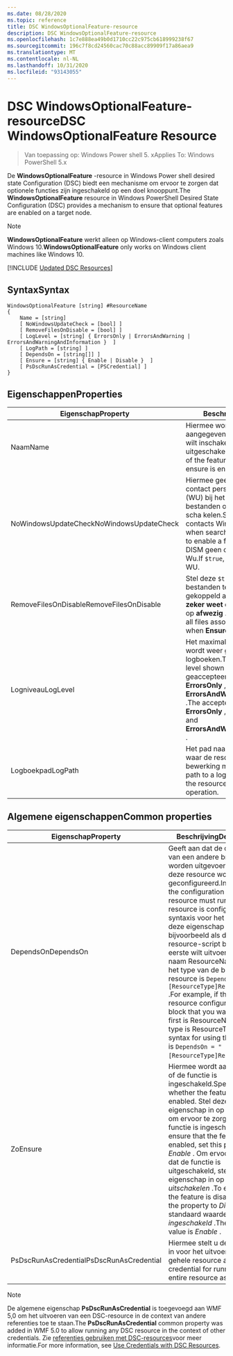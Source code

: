 ```yaml
---
ms.date: 08/28/2020
ms.topic: reference
title: DSC WindowsOptionalFeature-resource
description: DSC WindowsOptionalFeature-resource
ms.openlocfilehash: 1c7e888ea49b0d1710cc22c975cb618999238f67
ms.sourcegitcommit: 196c7f8cd24560cac70c88acc89909f17a86aea9
ms.translationtype: MT
ms.contentlocale: nl-NL
ms.lasthandoff: 10/31/2020
ms.locfileid: "93143055"
---
```

# <a name="dsc-windowsoptionalfeature-resource"></a><span data-ttu-id="ef203-103">DSC WindowsOptionalFeature-resource</span><span class="sxs-lookup"><span data-stu-id="ef203-103">DSC WindowsOptionalFeature Resource</span></span>

> <span data-ttu-id="ef203-104">Van toepassing op: Windows Power shell 5. x</span><span class="sxs-lookup"><span data-stu-id="ef203-104">Applies To: Windows PowerShell 5.x</span></span>

<span data-ttu-id="ef203-105">De **WindowsOptionalFeature** -resource in Windows Power shell desired state Configuration (DSC) biedt een mechanisme om ervoor te zorgen dat optionele functies zijn ingeschakeld op een doel knooppunt.</span><span class="sxs-lookup"><span data-stu-id="ef203-105">The **WindowsOptionalFeature** resource in Windows PowerShell Desired State Configuration (DSC) provides a mechanism to ensure that optional features are enabled on a target node.</span></span>

> [!NOTE]
> <span data-ttu-id="ef203-106">**WindowsOptionalFeature** werkt alleen op Windows-client computers zoals Windows 10.</span><span class="sxs-lookup"><span data-stu-id="ef203-106">**WindowsOptionalFeature** only works on Windows client machines like Windows 10.</span></span>

[!INCLUDE [Updated DSC Resources](../../../../../includes/dsc-resources.md)]

## <a name="syntax"></a><span data-ttu-id="ef203-107">Syntax</span><span class="sxs-lookup"><span data-stu-id="ef203-107">Syntax</span></span>

```Syntax
WindowsOptionalFeature [string] #ResourceName
{
    Name = [string]
    [ NoWindowsUpdateCheck = [bool] ]
    [ RemoveFilesOnDisable = [bool] ]
    [ LogLevel = [string] { ErrorsOnly | ErrorsAndWarning | ErrorsAndWarningAndInformation }  ]
    [ LogPath = [string] ]
    [ DependsOn = [string[]] ]
    [ Ensure = [string] { Enable | Disable }  ]
    [ PsDscRunAsCredential = [PSCredential] ]
}
```

## <a name="properties"></a><span data-ttu-id="ef203-108">Eigenschappen</span><span class="sxs-lookup"><span data-stu-id="ef203-108">Properties</span></span>

|<span data-ttu-id="ef203-109">Eigenschap</span><span class="sxs-lookup"><span data-stu-id="ef203-109">Property</span></span> |<span data-ttu-id="ef203-110">Beschrijving</span><span class="sxs-lookup"><span data-stu-id="ef203-110">Description</span></span> |
|---|---|
|<span data-ttu-id="ef203-111">Naam</span><span class="sxs-lookup"><span data-stu-id="ef203-111">Name</span></span> |<span data-ttu-id="ef203-112">Hiermee wordt de naam aangegeven van de functie die u wilt inschakelen, is ingeschakeld of uitgeschakeld.</span><span class="sxs-lookup"><span data-stu-id="ef203-112">Indicates the name of the feature that you want to ensure is enabled or disabled.</span></span> |
|<span data-ttu-id="ef203-113">NoWindowsUpdateCheck</span><span class="sxs-lookup"><span data-stu-id="ef203-113">NoWindowsUpdateCheck</span></span> |<span data-ttu-id="ef203-114">Hiermee geeft u op of DISM-contact personen Windows Update (WU) bij het zoeken naar de bron bestanden om een functie in te scha kelen.</span><span class="sxs-lookup"><span data-stu-id="ef203-114">Specifies whether DISM contacts Windows Update (WU) when searching for the source files to enable a feature.</span></span> <span data-ttu-id="ef203-115">Als `$true` kan DISM geen contact opnemen met Wu.</span><span class="sxs-lookup"><span data-stu-id="ef203-115">If `$true`, DISM does not contact WU.</span></span> |
|<span data-ttu-id="ef203-116">RemoveFilesOnDisable</span><span class="sxs-lookup"><span data-stu-id="ef203-116">RemoveFilesOnDisable</span></span> |<span data-ttu-id="ef203-117">Stel deze `$true` optie in om alle bestanden te verwijderen die zijn gekoppeld aan de functie als u **zeker weet dat** deze is ingesteld op **afwezig** .</span><span class="sxs-lookup"><span data-stu-id="ef203-117">Set to `$true` to remove all files associated with the feature when **Ensure** is set to **Absent** .</span></span> |
|<span data-ttu-id="ef203-118">Logniveau</span><span class="sxs-lookup"><span data-stu-id="ef203-118">LogLevel</span></span> |<span data-ttu-id="ef203-119">Het maximale uitvoer niveau dat wordt weer gegeven in de logboeken.</span><span class="sxs-lookup"><span data-stu-id="ef203-119">The maximum output level shown in the logs.</span></span> <span data-ttu-id="ef203-120">De geaccepteerde waarden zijn: **ErrorsOnly** , **ErrorsAndWarning** en **ErrorsAndWarningAndInformation** .</span><span class="sxs-lookup"><span data-stu-id="ef203-120">The accepted values are: **ErrorsOnly** , **ErrorsAndWarning** , and **ErrorsAndWarningAndInformation** .</span></span> |
|<span data-ttu-id="ef203-121">Logboekpad</span><span class="sxs-lookup"><span data-stu-id="ef203-121">LogPath</span></span> |<span data-ttu-id="ef203-122">Het pad naar een logboek bestand waar de resource provider de bewerking moet registreren.</span><span class="sxs-lookup"><span data-stu-id="ef203-122">The path to a log file where you want the resource provider to log the operation.</span></span> |

## <a name="common-properties"></a><span data-ttu-id="ef203-123">Algemene eigenschappen</span><span class="sxs-lookup"><span data-stu-id="ef203-123">Common properties</span></span>

|<span data-ttu-id="ef203-124">Eigenschap</span><span class="sxs-lookup"><span data-stu-id="ef203-124">Property</span></span> |<span data-ttu-id="ef203-125">Beschrijving</span><span class="sxs-lookup"><span data-stu-id="ef203-125">Description</span></span> |
|---|---|
|<span data-ttu-id="ef203-126">DependsOn</span><span class="sxs-lookup"><span data-stu-id="ef203-126">DependsOn</span></span> |<span data-ttu-id="ef203-127">Geeft aan dat de configuratie van een andere bron moet worden uitgevoerd voordat deze resource wordt geconfigureerd.</span><span class="sxs-lookup"><span data-stu-id="ef203-127">Indicates that the configuration of another resource must run before this resource is configured.</span></span> <span data-ttu-id="ef203-128">De syntaxis voor het gebruik van deze eigenschap is bijvoorbeeld als de ID van het resource-script blok dat u als eerste wilt uitvoeren, de naam ResourceName is en het type van de bron resource is `DependsOn = "[ResourceType]ResourceName"` .</span><span class="sxs-lookup"><span data-stu-id="ef203-128">For example, if the ID of the resource configuration script block that you want to run first is ResourceName and its type is ResourceType, the syntax for using this property is `DependsOn = "[ResourceType]ResourceName"`.</span></span> |
|<span data-ttu-id="ef203-129">Zo</span><span class="sxs-lookup"><span data-stu-id="ef203-129">Ensure</span></span> |<span data-ttu-id="ef203-130">Hiermee wordt aangegeven of de functie is ingeschakeld.</span><span class="sxs-lookup"><span data-stu-id="ef203-130">Specifies whether the feature is enabled.</span></span> <span data-ttu-id="ef203-131">Stel deze eigenschap in op _inschakelen_ om ervoor te zorgen dat de functie is ingeschakeld.</span><span class="sxs-lookup"><span data-stu-id="ef203-131">To ensure that the feature is enabled, set this property to _Enable_ .</span></span> <span data-ttu-id="ef203-132">Om ervoor te zorgen dat de functie is uitgeschakeld, stelt u de eigenschap in op _uitschakelen_ .</span><span class="sxs-lookup"><span data-stu-id="ef203-132">To ensure that the feature is disabled, set the property to _Disable_ .</span></span> <span data-ttu-id="ef203-133">De standaard waarde is _ingeschakeld_ .</span><span class="sxs-lookup"><span data-stu-id="ef203-133">The default value is _Enable_ .</span></span> |
|<span data-ttu-id="ef203-134">PsDscRunAsCredential</span><span class="sxs-lookup"><span data-stu-id="ef203-134">PsDscRunAsCredential</span></span> |<span data-ttu-id="ef203-135">Hiermee stelt u de referentie in voor het uitvoeren van de gehele resource als.</span><span class="sxs-lookup"><span data-stu-id="ef203-135">Sets the credential for running the entire resource as.</span></span> |

> [!NOTE]
> <span data-ttu-id="ef203-136">De algemene eigenschap **PsDscRunAsCredential** is toegevoegd aan WMF 5,0 om het uitvoeren van een DSC-resource in de context van andere referenties toe te staan.</span><span class="sxs-lookup"><span data-stu-id="ef203-136">The **PsDscRunAsCredential** common property was added in WMF 5.0 to allow running any DSC resource in the context of other credentials.</span></span> <span data-ttu-id="ef203-137">Zie [referenties gebruiken met DSC-resources](../../../configurations/runasuser.md)voor meer informatie.</span><span class="sxs-lookup"><span data-stu-id="ef203-137">For more information, see [Use Credentials with DSC Resources](../../../configurations/runasuser.md).</span></span>
